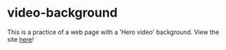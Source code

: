 # video-background
This is a practice of a web page with a 'Hero video' background. View the site <a href='https://djolf.github.io/video-background/'>here</a>!
